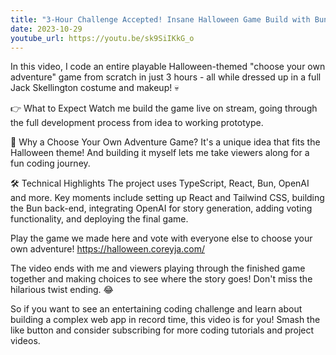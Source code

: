 ```yaml
---
title: "3-Hour Challenge Accepted! Insane Halloween Game Build with Bun—While Dressed as Jack Skellington!"
date: 2023-10-29
youtube_url: https://youtu.be/sk9SiIKkG_o
---
```


In this video, I code an entire playable Halloween-themed "choose your own adventure" game from scratch in just 3 hours - all while dressed up in a full Jack Skellington costume and makeup! 💀

👉 What to Expect
Watch me build the game live on stream, going through the full development process from idea to working prototype.

🎨 Why a Choose Your Own Adventure Game?
It's a unique idea that fits the Halloween theme! And building it myself lets me take viewers along for a fun coding journey.

🛠 Technical Highlights
The project uses TypeScript, React, Bun, OpenAI and more. Key moments include setting up React and Tailwind CSS, building the Bun back-end, integrating OpenAI for story generation, adding voting functionality, and deploying the final game.

Play the game we made here and vote with everyone else to choose your own adventure!
<https://halloween.coreyja.com/>

The video ends with me and viewers playing through the finished game together and making choices to see where the story goes! Don't miss the hilarious twist ending. 😂

So if you want to see an entertaining coding challenge and learn about building a complex web app in record time, this video is for you! Smash the like button and consider subscribing for more coding tutorials and project videos.
